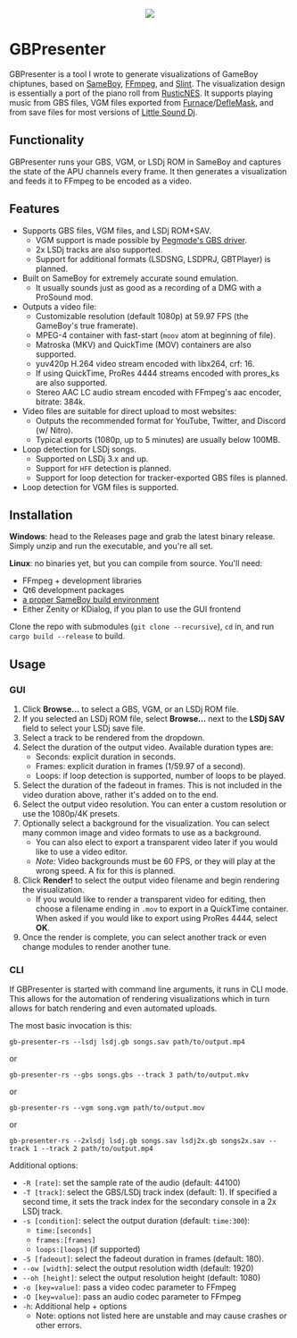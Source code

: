 <p align="center">
    <img src="gb-presenter-icon-xl.png" />
</p>

# GBPresenter

GBPresenter is a tool I wrote to generate visualizations of GameBoy
chiptunes, based on [SameBoy][sameboy], [FFmpeg][ffmpeg],
and [Slint][slint].
The visualization design is essentially a port of the piano roll from
[RusticNES][rusticnes].
It supports playing music from GBS files, VGM files exported from
[Furnace][furnace]/[DefleMask][deflemask], and from save files for most
versions of [Little Sound Dj][lsdj].

## Functionality

GBPresenter runs your GBS, VGM, or LSDj ROM in SameBoy and captures the
state of the APU channels every frame. It then generates a visualization
and feeds it to FFmpeg to be encoded as a video.

## Features

- Supports GBS files, VGM files, and LSDj ROM+SAV.
    - VGM support is made possible by [Pegmode's GBS driver][pegmode-driver].
    - 2x LSDj tracks are also supported.
    - Support for additional formats (LSDSNG, LSDPRJ, GBTPlayer) is planned.
- Built on SameBoy for extremely accurate sound emulation.
    - It usually sounds just as good as a recording of a DMG with a ProSound mod.
- Outputs a video file:
    - Customizable resolution (default 1080p) at 59.97 FPS (the GameBoy's true framerate).
    - MPEG-4 container with fast-start (`moov` atom at beginning of file).
    - Matroska (MKV) and QuickTime (MOV) containers are also supported.
    - yuv420p H.264 video stream encoded with libx264, crf: 16.
    - If using QuickTime, ProRes 4444 streams encoded with prores_ks are also supported.
    - Stereo AAC LC audio stream encoded with FFmpeg's aac encoder, bitrate: 384k.
- Video files are suitable for direct upload to most websites:
    - Outputs the recommended format for YouTube, Twitter, and Discord (w/ Nitro).
    - Typical exports (1080p, up to 5 minutes) are usually below 100MB.
- Loop detection for LSDj songs.
    - Supported on LSDj 3.x and up.
    - Support for `HFF` detection is planned.
    - Support for loop detection for tracker-exported GBS files is planned.
- Loop detection for VGM files is supported.

## Installation

**Windows**: head to the Releases page and grab the latest binary release. Simply unzip
and run the executable, and you're all set.

**Linux**: no binaries yet, but you can compile from source. You'll need:
- FFmpeg + development libraries
- Qt6 development packages
- [a proper SameBoy build environment](sameboy-sys/README.md)
- Either Zenity or KDialog, if you plan to use the GUI frontend

Clone the repo with submodules (`git clone --recursive`), `cd` in, and run
`cargo build --release` to build.

## Usage

### GUI

1. Click **Browse...** to select a GBS, VGM, or an LSDj ROM file.
2. If you selected an LSDj ROM file, select **Browse...** next to the
   **LSDj SAV** field to select your LSDj save file.
3. Select a track to be rendered from the dropdown.
4. Select the duration of the output video. Available duration types are:
    - Seconds: explicit duration in seconds.
    - Frames: explicit duration in frames (1/59.97 of a second).
    - Loops: if loop detection is supported, number of loops to be played.
5. Select the duration of the fadeout in frames. This is not included in the
   video duration above, rather it's added on to the end.
6. Select the output video resolution. You can enter a custom resolution
   or use the 1080p/4K presets.
7. Optionally select a background for the visualization. You can select many
   common image and video formats to use as a background.
    - You can also elect to export a transparent video later if you would like
      to use a video editor.
    - *Note:* Video backgrounds must be 60 FPS, or they will play at
      the wrong speed. A fix for this is planned.
8. Click **Render!** to select the output video filename and begin rendering
   the visualization.
    - If you would like to render a transparent video for editing, then choose
      a filename ending in `.mov` to export in a QuickTime container. When asked
      if you would like to export using ProRes 4444, select **OK**.
9. Once the render is complete, you can select another track or even change
   modules to render another tune.

### CLI

If GBPresenter is started with command line arguments, it runs in CLI mode.
This allows for the automation of rendering visualizations which in turn
allows for batch rendering and even automated uploads.

The most basic invocation is this:
```
gb-presenter-rs --lsdj lsdj.gb songs.sav path/to/output.mp4
```
or
```
gb-presenter-rs --gbs songs.gbs --track 3 path/to/output.mkv
```
or
```
gb-presenter-rs --vgm song.vgm path/to/output.mov
```
or
```
gb-presenter-rs --2xlsdj lsdj.gb songs.sav lsdj2x.gb songs2x.sav --track 1 --track 2 path/to/output.mp4
```

Additional options:
- `-R [rate]`: set the sample rate of the audio (default: 44100)
- `-T [track]`: select the GBS/LSDj track index (default: 1). If specified
                a second time, it sets the track index for the secondary
                console in a 2x LSDj track.
- `-s [condition]`: select the output duration (default: `time:300`):
    - `time:[seconds]`
    - `frames:[frames]`
    - `loops:[loops]` (if supported)
- `-S [fadeout]`: select the fadeout duration in frames (default: 180).
- `--ow [width]`: select the output resolution width (default: 1920)
- `--oh [height]`: select the output resolution height (default: 1080)
- `-o [key=value]`: pass a video codec parameter to FFmpeg
- `-O [key=value]`: pass an audio codec parameter to FFmpeg
- `-h`: Additional help + options
    - Note: options not listed here are unstable and may cause crashes or
      other errors.

[sameboy]: https://github.com/LIJI32/SameBoy
[rusticnes]: https://github.com/zeta0134/rusticnes-core
[ffmpeg]: https://github.com/FFmpeg/FFmpeg
[slint]: https://slint-ui.com
[lsdj]: https://www.littlesounddj.com/lsd/index.php
[pegmode-driver]: https://github.com/Pegmode/Deflemask-GB-Engine
[furnace]: https://github.com/tildearrow/furnace
[deflemask]: https://www.deflemask.com/
